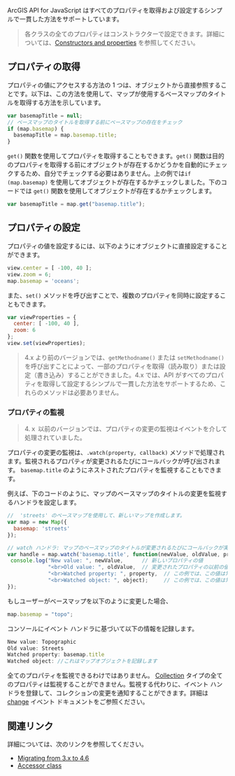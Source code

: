 ArcGIS API for JavaScript はすべてのプロパティを取得および設定するシンプルで一貫した方法をサポートしています。

> 各クラスの全てのプロパティはコンストラクターで設定できます。詳細については、<a href="https://developers.arcgis.com/javascript/latest/guide/discover/index.html#constructors-and-properties" target="_blank">Constructors and properties</a> を参照してください。 

## プロパティの取得

プロパティの値にアクセスする方法の 1 つは、オブジェクトから直接参照することです。以下は、この方法を使用して、マップが使用するベースマップのタイトルを取得する方法を示しています。

```js
var basemapTitle = null;
// ベースマップのタイトルを取得する前にベースマップの存在をチェック
if (map.basemap) {
  basemapTitle = map.basemap.title;
}
```

`get()` 関数を使用してプロパティを取得することもできます。`get()` 関数は目的のプロパティを取得する前にオブジェクトが存在するかどうかを自動的にチェックするため、自分でチェックする必要はありません。上の例では`if (map.basemap)` を使用してオブジェクトが存在するかチェックしました。下のコードでは `get()` 関数を使用してオブジェクトが存在するかチェックします。

```js
var basemapTitle = map.get("basemap.title");
```

## プロパティの設定

プロパティの値を設定するには、以下のようにオブジェクトに直接設定することができます。

```js
view.center = [ -100, 40 ];
view.zoom = 6;
map.basemap = 'oceans';
```

また、`set()` メソッドを呼び出すことで、複数のプロパティを同時に設定することもできます。

```js
var viewProperties = {
  center: [ -100, 40 ],
  zoom: 6
};
view.set(viewProperties);
```
>4.x より前のバージョンでは、`getMethodname()` または `setMethodname()` を呼び出すことによって、一部のプロパティを取得（読み取り）または設定（書き込み）することができました。4.x では、API がすべてのプロパティを取得して設定するシンプルで一貫した方法をサポートするため、これらのメソッドは必要ありません。

### プロパティの監視

>4.ｘ 以前のバージョンでは、プロパティの変更の監視はイベントを介して処理されていました。

プロパティの変更の監視は、`.watch(property, callback)` メソッドで処理されます。監視されるプロパティが変更されるたびにコールバックが呼び出されます。 `basemap.title` のようにネストされたプロパティを監視することもできます。

例えば、下のコードのように、マップのベースマップのタイトルの変更を監視するハンドラを設定します。

```js
//  'streets' のベースマップを使用して、新しいマップを作成します。
var map = new Map({
  basemap: 'streets'
});

// watch ハンドラ: マップのベースマップのタイトルが変更されるたびにコールバックが実行されます。
var handle = map.watch('basemap.title', function(newValue, oldValue, property, object) {
 console.log("New value: ", newValue,      // 新しいプロパティの値
             "<br>Old value: ", oldValue,  // 変更されたプロパティの以前の値
             "<br>Watched property: ", property,  // この例では、この値は常に "basemap.title"
             "<br>Watched object: ", object);     // この例では、この値は常に map object
});
```

もしユーザーがベースマップを以下のように変更した場合、

```js
map.basemap = "topo";
```

コンソールにイベント ハンドラに基づいて以下の情報を記録します。

```js
New value: Topographic
Old value: Streets
Watched property: basemap.title
Watched object: //これはマップオブジェクトを記録します
```

全てのプロパティを監視できるわけではありません。 <a href="https://developers.arcgis.com/javascript/latest/api-reference/esri-core-Collection.html" target="_blank">Collection</a> タイプの全てのプロパティは監視することができません。監視する代わりに、イベント ハンドラを登録して、コレクションの変更を通知することができます。詳細は <a href="https://developers.arcgis.com/javascript/latest/api-reference/esri-core-Collection.html#event:change" target="_blank">change</a> イベント ドキュメントをご参照ください。

## 関連リンク

詳細については、次のリンクを参照してください。

- <a href="https://developers.arcgis.com/javascript/latest/guide/migrating/index.html#properties" target="_blank">Migrating from 3.x to 4.6</a>
- <a href="https://developers.arcgis.com/javascript/latest/api-reference/esri-core-Accessor.html" target="_blank">Accessor class</a>
